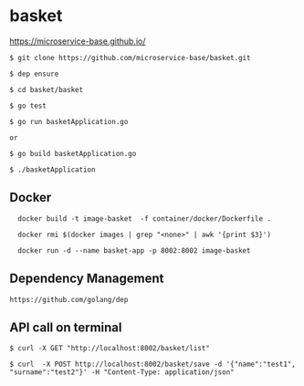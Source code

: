 # basket

https://microservice-base.github.io/


```
$ git clone https://github.com/microservice-base/basket.git

$ dep ensure

$ cd basket/basket

$ go test

$ go run basketApplication.go

or

$ go build basketApplication.go 

$ ./basketApplication
```
## Docker
```
  docker build -t image-basket  -f container/docker/Dockerfile . 
  
  docker rmi $(docker images | grep "<none>" | awk '{print $3}')
  
  docker run -d --name basket-app -p 8002:8002 image-basket
```

## Dependency Management
```
https://github.com/golang/dep
```

## API call on terminal
```
$ curl -X GET "http://localhost:8002/basket/list"

$ curl  -X POST http://localhost:8002/basket/save -d '{"name":"test1", "surname":"test2"}' -H "Content-Type: application/json"
```

